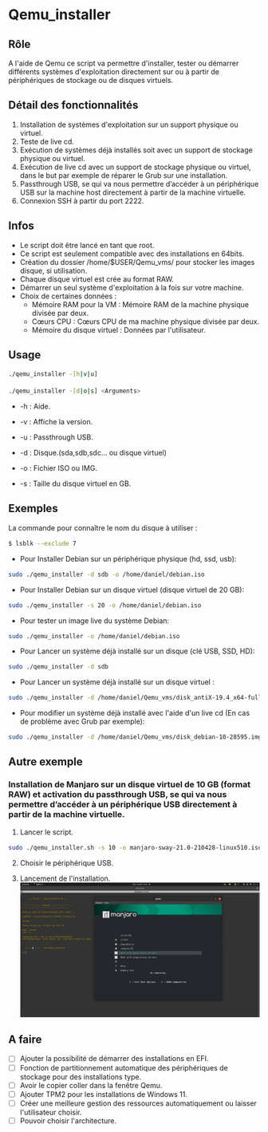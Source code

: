 # Qemu_installer
  
## Rôle                                                                                   
  A l'aide de Qemu ce script va permettre d'installer, tester ou démarrer différents systèmes d'exploitation 
  directement sur ou à partir de périphériques de stockage ou de disques virtuels.
  
## Détail des fonctionnalités
  1. Installation de systèmes d'exploitation sur un support physique ou virtuel.
  2. Teste de live cd.
  3. Exécution de systèmes déjà installés soit avec un support de stockage physique ou virtuel.
  4. Exécution de live cd avec un support de stockage physique ou virtuel, dans le but par exemple de réparer le Grub sur une installation.
  5. Passthrough USB, se qui va nous permettre d’accéder à un périphérique USB sur la machine host directement à partir de la machine virtuelle.
  6. Connexion SSH à partir du port 2222.

## Infos
  - Le script doit être lancé en tant que root.
  - Ce script est seulement compatible avec des installations en 64bits.
  - Création du dossier /home/$USER/Qemu_vms/ pour stocker les images disque, si utilisation.
  - Chaque disque virtuel est crée au format RAW.
  - Démarrer un seul système d'exploitation à la fois sur votre machine.
  - Choix de certaines données :
	  + Mémoire RAM pour la VM : Mémoire RAM de la machine physique divisée par deux.
	  + Cœurs CPU : Cœurs CPU de ma machine physique divisée par deux.
	  + Mémoire du disque virtuel : Données par l'utilisateur. 
 
## Usage
  ```Bash
  ./qemu_installer -[h|v|u]
  
  ./qemu_installer -[d|o|s] <Arguments>
  ```  
  * -h : Aide.
  * -v : Affiche la version.
  * -u : Passthrough USB.
  
  * -d : Disque.(sda,sdb,sdc... ou disque virtuel)
  * -o : Fichier ISO ou IMG.
  * -s : Taille du disque virtuel en GB.

## Exemples

La commande pour connaître le nom du disque à utiliser : 
```Bash
$ lsblk --exclude 7
```

  * Pour Installer Debian sur un périphérique physique (hd, ssd, usb):
  ```Bash  
  sudo ./qemu_installer -d sdb -o /home/daniel/debian.iso
  ```  
  * Pour Installer Debian sur un disque virtuel (disque virtuel de 20 GB):
  ```Bash
  sudo ./qemu_installer -s 20 -o /home/daniel/debian.iso  
  ```  
  * Pour tester un image live du système Debian:
  ```Bash
  sudo ./qemu_installer -o /home/daniel/debian.iso
  ```
  * Pour Lancer un système déjà installé sur un disque (clé USB, SSD, HD):
  ```Bash
  sudo ./qemu_installer -d sdb
  ```  
  * Pour Lancer un système déjà installé sur un disque virtuel :
  ```Bash
  sudo ./qemu_installer -d /home/daniel/Qemu_vms/disk_antiX-19.4_x64-full_13692.img
  ```
  * Pour modifier un système déjà installé avec l'aide d'un live cd (En cas de problème avec Grub par exemple):
  ```Bash
  sudo ./qemu_installer -d /home/daniel/Qemu_vms/disk_debian-10-28595.img -o rescatux-0.73.iso
  ```
  
## Autre exemple
### Installation de Manjaro sur un disque virtuel de 10 GB (format RAW) et activation du passthrough USB, se qui va nous permettre d’accéder à un périphérique USB directement à partir de la machine virtuelle.

1. Lancer le script.
  ```Bash
  sudo ./qemu_installer.sh -s 10 -o manjaro-sway-21.0-210428-linux510.iso -u  
  ``` 
2. Choisir le périphérique USB.

3. Lancement de l'installation.
  ![capture](https://github.com/DOSSANTOSDaniel/Qemu_installer/blob/main/images/Cap.png)

## A faire
  
- [ ] Ajouter la possibilité de démarrer des installations en EFI.
- [ ] Fonction de partitionnement automatique des périphériques de stockage pour des installations type.
- [ ] Avoir le copier coller dans la fenêtre Qemu.
- [ ] Ajouter TPM2 pour les installations de Windows 11.
- [ ] Créer une meilleure gestion des ressources automatiquement ou laisser l'utilisateur choisir.
- [ ] Pouvoir choisir l'architecture.
